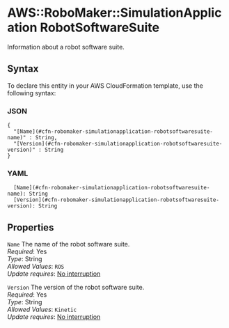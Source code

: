 # AWS::RoboMaker::SimulationApplication RobotSoftwareSuite<a name="aws-properties-robomaker-simulationapplication-robotsoftwaresuite"></a>

Information about a robot software suite\.

## Syntax<a name="aws-properties-robomaker-simulationapplication-robotsoftwaresuite-syntax"></a>

To declare this entity in your AWS CloudFormation template, use the following syntax:

### JSON<a name="aws-properties-robomaker-simulationapplication-robotsoftwaresuite-syntax.json"></a>

```
{
  "[Name](#cfn-robomaker-simulationapplication-robotsoftwaresuite-name)" : String,
  "[Version](#cfn-robomaker-simulationapplication-robotsoftwaresuite-version)" : String
}
```

### YAML<a name="aws-properties-robomaker-simulationapplication-robotsoftwaresuite-syntax.yaml"></a>

```
  [Name](#cfn-robomaker-simulationapplication-robotsoftwaresuite-name): String
  [Version](#cfn-robomaker-simulationapplication-robotsoftwaresuite-version): String
```

## Properties<a name="aws-properties-robomaker-simulationapplication-robotsoftwaresuite-properties"></a>

`Name`  <a name="cfn-robomaker-simulationapplication-robotsoftwaresuite-name"></a>
The name of the robot software suite\.  
*Required*: Yes  
*Type*: String  
*Allowed Values*: `ROS`  
*Update requires*: [No interruption](https://docs.aws.amazon.com/AWSCloudFormation/latest/UserGuide/using-cfn-updating-stacks-update-behaviors.html#update-no-interrupt)

`Version`  <a name="cfn-robomaker-simulationapplication-robotsoftwaresuite-version"></a>
The version of the robot software suite\.  
*Required*: Yes  
*Type*: String  
*Allowed Values*: `Kinetic`  
*Update requires*: [No interruption](https://docs.aws.amazon.com/AWSCloudFormation/latest/UserGuide/using-cfn-updating-stacks-update-behaviors.html#update-no-interrupt)
